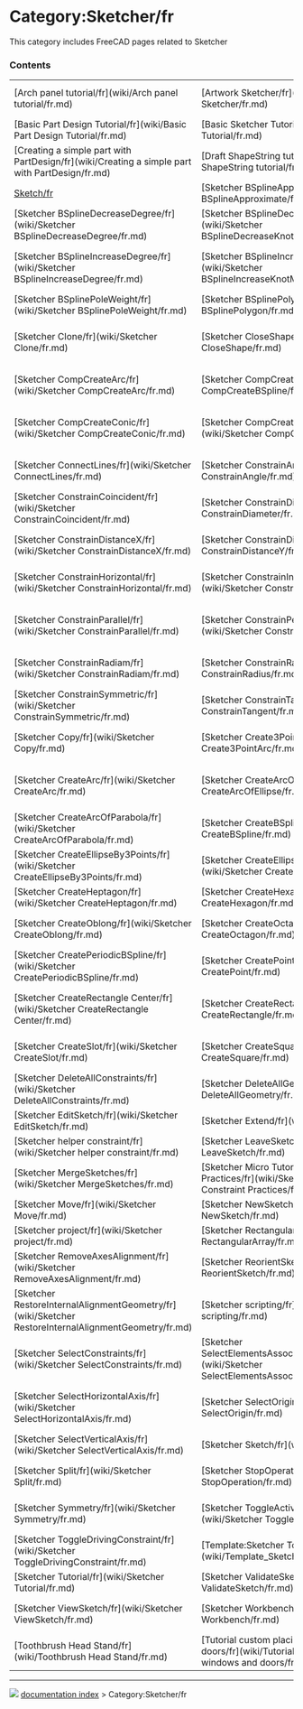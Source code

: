 # Category:Sketcher/fr
This category includes FreeCAD pages related to Sketcher

### Contents

|     |     |     |
| --- | --- | --- |
| [Arch panel tutorial/fr](wiki/Arch panel tutorial/fr.md) | [Artwork Sketcher/fr](wiki/Artwork Sketcher/fr.md) | [Basic Attachment Tutorial/fr](wiki/Basic Attachment Tutorial/fr.md) |
| [Basic Part Design Tutorial/fr](wiki/Basic Part Design Tutorial/fr.md) | [Basic Sketcher Tutorial/fr](wiki/Basic Sketcher Tutorial/fr.md) | [Constraint/fr](wiki/Constraint/fr.md) |
| [Creating a simple part with PartDesign/fr](wiki/Creating a simple part with PartDesign/fr.md) | [Draft ShapeString tutorial/fr](wiki/Draft ShapeString tutorial/fr.md) | [Part and PartDesign/fr](wiki/Part and PartDesign/fr.md) |
| [Sketch/fr](wiki/Sketch/fr.md) | [Sketcher BSplineApproximate/fr](wiki/Sketcher BSplineApproximate/fr.md) | [Sketcher BSplineComb/fr](wiki/Sketcher BSplineComb/fr.md) |
| [Sketcher BSplineDecreaseDegree/fr](wiki/Sketcher BSplineDecreaseDegree/fr.md) | [Sketcher BSplineDecreaseKnotMultiplicity/fr](wiki/Sketcher BSplineDecreaseKnotMultiplicity/fr.md) | [Sketcher BSplineDegree/fr](wiki/Sketcher BSplineDegree/fr.md) |
| [Sketcher BSplineIncreaseDegree/fr](wiki/Sketcher BSplineIncreaseDegree/fr.md) | [Sketcher BSplineIncreaseKnotMultiplicity/fr](wiki/Sketcher BSplineIncreaseKnotMultiplicity/fr.md) | [Sketcher BSplineKnotMultiplicity/fr](wiki/Sketcher BSplineKnotMultiplicity/fr.md) |
| [Sketcher BSplinePoleWeight/fr](wiki/Sketcher BSplinePoleWeight/fr.md) | [Sketcher BSplinePolygon/fr](wiki/Sketcher BSplinePolygon/fr.md) | [Sketcher CarbonCopy/fr](wiki/Sketcher CarbonCopy/fr.md) |
| [Sketcher Clone/fr](wiki/Sketcher Clone/fr.md) | [Sketcher CloseShape/fr](wiki/Sketcher CloseShape/fr.md) | [Sketcher CompConstrainRadDia/fr](wiki/Sketcher CompConstrainRadDia/fr.md) |
| [Sketcher CompCreateArc/fr](wiki/Sketcher CompCreateArc/fr.md) | [Sketcher CompCreateBSpline/fr](wiki/Sketcher CompCreateBSpline/fr.md) | [Sketcher CompCreateCircle/fr](wiki/Sketcher CompCreateCircle/fr.md) |
| [Sketcher CompCreateConic/fr](wiki/Sketcher CompCreateConic/fr.md) | [Sketcher CompCreateRectangles/fr](wiki/Sketcher CompCreateRectangles/fr.md) | [Sketcher CompCreateRegularPolygon/fr](wiki/Sketcher CompCreateRegularPolygon/fr.md) |
| [Sketcher ConnectLines/fr](wiki/Sketcher ConnectLines/fr.md) | [Sketcher ConstrainAngle/fr](wiki/Sketcher ConstrainAngle/fr.md) | [Sketcher ConstrainBlock/fr](wiki/Sketcher ConstrainBlock/fr.md) |
| [Sketcher ConstrainCoincident/fr](wiki/Sketcher ConstrainCoincident/fr.md) | [Sketcher ConstrainDiameter/fr](wiki/Sketcher ConstrainDiameter/fr.md) | [Sketcher ConstrainDistance/fr](wiki/Sketcher ConstrainDistance/fr.md) |
| [Sketcher ConstrainDistanceX/fr](wiki/Sketcher ConstrainDistanceX/fr.md) | [Sketcher ConstrainDistanceY/fr](wiki/Sketcher ConstrainDistanceY/fr.md) | [Sketcher ConstrainEqual/fr](wiki/Sketcher ConstrainEqual/fr.md) |
| [Sketcher ConstrainHorizontal/fr](wiki/Sketcher ConstrainHorizontal/fr.md) | [Sketcher ConstrainInternalAlignment/fr](wiki/Sketcher ConstrainInternalAlignment/fr.md) | [Sketcher ConstrainLock/fr](wiki/Sketcher ConstrainLock/fr.md) |
| [Sketcher ConstrainParallel/fr](wiki/Sketcher ConstrainParallel/fr.md) | [Sketcher ConstrainPerpendicular/fr](wiki/Sketcher ConstrainPerpendicular/fr.md) | [Sketcher ConstrainPointOnObject/fr](wiki/Sketcher ConstrainPointOnObject/fr.md) |
| [Sketcher ConstrainRadiam/fr](wiki/Sketcher ConstrainRadiam/fr.md) | [Sketcher ConstrainRadius/fr](wiki/Sketcher ConstrainRadius/fr.md) | [Sketcher ConstrainSnellsLaw/fr](wiki/Sketcher ConstrainSnellsLaw/fr.md) |
| [Sketcher ConstrainSymmetric/fr](wiki/Sketcher ConstrainSymmetric/fr.md) | [Sketcher ConstrainTangent/fr](wiki/Sketcher ConstrainTangent/fr.md) | [Sketcher ConstrainVertical/fr](wiki/Sketcher ConstrainVertical/fr.md) |
| [Sketcher Copy/fr](wiki/Sketcher Copy/fr.md) | [Sketcher Create3PointArc/fr](wiki/Sketcher Create3PointArc/fr.md) | [Sketcher Create3PointCircle/fr](wiki/Sketcher Create3PointCircle/fr.md) |
| [Sketcher CreateArc/fr](wiki/Sketcher CreateArc/fr.md) | [Sketcher CreateArcOfEllipse/fr](wiki/Sketcher CreateArcOfEllipse/fr.md) | [Sketcher CreateArcOfHyperbola/fr](wiki/Sketcher CreateArcOfHyperbola/fr.md) |
| [Sketcher CreateArcOfParabola/fr](wiki/Sketcher CreateArcOfParabola/fr.md) | [Sketcher CreateBSpline/fr](wiki/Sketcher CreateBSpline/fr.md) | [Sketcher CreateCircle/fr](wiki/Sketcher CreateCircle/fr.md) |
| [Sketcher CreateEllipseBy3Points/fr](wiki/Sketcher CreateEllipseBy3Points/fr.md) | [Sketcher CreateEllipseByCenter/fr](wiki/Sketcher CreateEllipseByCenter/fr.md) | [Sketcher CreateFillet/fr](wiki/Sketcher CreateFillet/fr.md) |
| [Sketcher CreateHeptagon/fr](wiki/Sketcher CreateHeptagon/fr.md) | [Sketcher CreateHexagon/fr](wiki/Sketcher CreateHexagon/fr.md) | [Sketcher CreateLine/fr](wiki/Sketcher CreateLine/fr.md) |
| [Sketcher CreateOblong/fr](wiki/Sketcher CreateOblong/fr.md) | [Sketcher CreateOctagon/fr](wiki/Sketcher CreateOctagon/fr.md) | [Sketcher CreatePentagon/fr](wiki/Sketcher CreatePentagon/fr.md) |
| [Sketcher CreatePeriodicBSpline/fr](wiki/Sketcher CreatePeriodicBSpline/fr.md) | [Sketcher CreatePoint/fr](wiki/Sketcher CreatePoint/fr.md) | [Sketcher CreatePolyline/fr](wiki/Sketcher CreatePolyline/fr.md) |
| [Sketcher CreateRectangle Center/fr](wiki/Sketcher CreateRectangle Center/fr.md) | [Sketcher CreateRectangle/fr](wiki/Sketcher CreateRectangle/fr.md) | [Sketcher CreateRegularPolygon/fr](wiki/Sketcher CreateRegularPolygon/fr.md) |
| [Sketcher CreateSlot/fr](wiki/Sketcher CreateSlot/fr.md) | [Sketcher CreateSquare/fr](wiki/Sketcher CreateSquare/fr.md) | [Sketcher CreateTriangle/fr](wiki/Sketcher CreateTriangle/fr.md) |
| [Sketcher DeleteAllConstraints/fr](wiki/Sketcher DeleteAllConstraints/fr.md) | [Sketcher DeleteAllGeometry/fr](wiki/Sketcher DeleteAllGeometry/fr.md) | [Sketcher Dialog/fr](wiki/Sketcher Dialog/fr.md) |
| [Sketcher EditSketch/fr](wiki/Sketcher EditSketch/fr.md) | [Sketcher Extend/fr](wiki/Sketcher Extend/fr.md) | [Sketcher External/fr](wiki/Sketcher External/fr.md) |
| [Sketcher helper constraint/fr](wiki/Sketcher helper constraint/fr.md) | [Sketcher LeaveSketch/fr](wiki/Sketcher LeaveSketch/fr.md) | [Sketcher MapSketch/fr](wiki/Sketcher MapSketch/fr.md) |
| [Sketcher MergeSketches/fr](wiki/Sketcher MergeSketches/fr.md) | [Sketcher Micro Tutorial - Constraint Practices/fr](wiki/Sketcher Micro Tutorial - Constraint Practices/fr.md) | [Sketcher MirrorSketch/fr](wiki/Sketcher MirrorSketch/fr.md) |
| [Sketcher Move/fr](wiki/Sketcher Move/fr.md) | [Sketcher NewSketch/fr](wiki/Sketcher NewSketch/fr.md) | [Sketcher Preferences/fr](wiki/Sketcher Preferences/fr.md) |
| [Sketcher project/fr](wiki/Sketcher project/fr.md) | [Sketcher RectangularArray/fr](wiki/Sketcher RectangularArray/fr.md) | [Sketcher reference/fr](wiki/Sketcher reference/fr.md) |
| [Sketcher RemoveAxesAlignment/fr](wiki/Sketcher RemoveAxesAlignment/fr.md) | [Sketcher ReorientSketch/fr](wiki/Sketcher ReorientSketch/fr.md) | [Sketcher requirement for a sketch/fr](wiki/Sketcher requirement for a sketch/fr.md) |
| [Sketcher RestoreInternalAlignmentGeometry/fr](wiki/Sketcher RestoreInternalAlignmentGeometry/fr.md) | [Sketcher scripting/fr](wiki/Sketcher scripting/fr.md) | [Sketcher SelectConflictingConstraints/fr](wiki/Sketcher SelectConflictingConstraints/fr.md) |
| [Sketcher SelectConstraints/fr](wiki/Sketcher SelectConstraints/fr.md) | [Sketcher SelectElementsAssociatedWithConstraints/fr](wiki/Sketcher SelectElementsAssociatedWithConstraints/fr.md) | [Sketcher SelectElementsWithDoFs/fr](wiki/Sketcher SelectElementsWithDoFs/fr.md) |
| [Sketcher SelectHorizontalAxis/fr](wiki/Sketcher SelectHorizontalAxis/fr.md) | [Sketcher SelectOrigin/fr](wiki/Sketcher SelectOrigin/fr.md) | [Sketcher SelectRedundantConstraints/fr](wiki/Sketcher SelectRedundantConstraints/fr.md) |
| [Sketcher SelectVerticalAxis/fr](wiki/Sketcher SelectVerticalAxis/fr.md) | [Sketcher Sketch/fr](wiki/Sketcher Sketch/fr.md) | [Sketcher SketchObject/fr](wiki/Sketcher SketchObject/fr.md) |
| [Sketcher Split/fr](wiki/Sketcher Split/fr.md) | [Sketcher StopOperation/fr](wiki/Sketcher StopOperation/fr.md) | [Sketcher SwitchVirtualSpace/fr](wiki/Sketcher SwitchVirtualSpace/fr.md) |
| [Sketcher Symmetry/fr](wiki/Sketcher Symmetry/fr.md) | [Sketcher ToggleActiveConstraint/fr](wiki/Sketcher ToggleActiveConstraint/fr.md) | [Sketcher ToggleConstruction/fr](wiki/Sketcher ToggleConstruction/fr.md) |
| [Sketcher ToggleDrivingConstraint/fr](wiki/Sketcher ToggleDrivingConstraint/fr.md) | [Template:Sketcher Tools navi/fr](wiki/Template_Sketcher Tools navi/fr.md) | [Sketcher Trimming/fr](wiki/Sketcher Trimming/fr.md) |
| [Sketcher Tutorial/fr](wiki/Sketcher Tutorial/fr.md) | [Sketcher ValidateSketch/fr](wiki/Sketcher ValidateSketch/fr.md) | [Sketcher ViewSection/fr](wiki/Sketcher ViewSection/fr.md) |
| [Sketcher ViewSketch/fr](wiki/Sketcher ViewSketch/fr.md) | [Sketcher Workbench/fr](wiki/Sketcher Workbench/fr.md) | [Thread for Screw Tutorial/fr](wiki/Thread for Screw Tutorial/fr.md) |
| [Toothbrush Head Stand/fr](wiki/Toothbrush Head Stand/fr.md) | [Tutorial custom placing of windows and doors/fr](wiki/Tutorial custom placing of windows and doors/fr.md) |



---
![](images/Right_arrow.png) [documentation index](../README.md) > Category:Sketcher/fr
